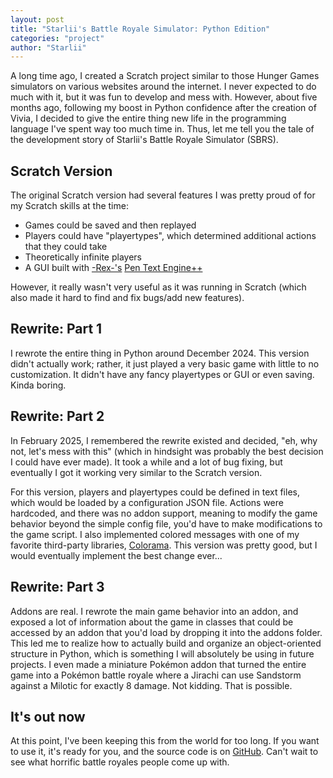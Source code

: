 ```yaml
---
layout: post
title: "Starlii's Battle Royale Simulator: Python Edition"
categories: "project"
author: "Starlii"
---
```


A long time ago, I created a Scratch project similar to those Hunger Games simulators on various websites around the internet. I never expected to do much with it, but it was fun to develop and mess with. However, about five months ago, following my boost in Python confidence after the creation of Vivia, I decided to give the entire thing new life in the programming language I've spent way too much time in. Thus, let me tell you the tale of the development story of Starlii's Battle Royale Simulator (SBRS).

## Scratch Version

The original Scratch version had several features I was pretty proud of for my Scratch skills at the time:

- Games could be saved and then replayed
- Players could have "playertypes", which determined additional actions that they could take
- Theoretically infinite players
- A GUI built with [-Rex-'s](https://scratch.mit.edu/users/-rex-/) [Pen Text Engine++](https://scratch.mit.edu/projects/406678232/)

However, it really wasn't very useful as it was running in Scratch (which also made it hard to find and fix bugs/add new features).

## Rewrite: Part 1

I rewrote the entire thing in Python around December 2024. This version didn't actually work; rather, it just played a very basic game with little to no customization. It didn't have any fancy playertypes or GUI or even saving. Kinda boring.

## Rewrite: Part 2

In February 2025, I remembered the rewrite existed and decided, "eh, why not, let's mess with this" (which in hindsight was probably the best decision I could have ever made). It took a while and a lot of bug fixing, but eventually I got it working very similar to the Scratch version.

For this version, players and playertypes could be defined in text files, which would be loaded by a configuration JSON file. Actions were hardcoded, and there was no addon support, meaning to modify the game behavior beyond the simple config file, you'd have to make modifications to the game script. I also implemented colored messages with one of my favorite third-party libraries, [Colorama](https://pypi.org/project/colorama/). This version was pretty good, but I would eventually implement the best change ever...

## Rewrite: Part 3

Addons are real. I rewrote the main game behavior into an addon, and exposed a lot of information about the game in classes that could be accessed by an addon that you'd load by dropping it into the addons folder. This led me to realize how to actually build and organize an object-oriented structure in Python, which is something I will absolutely be using in future projects. I even made a miniature Pokémon addon that turned the entire game into a Pokémon battle royale where a Jirachi can use Sandstorm against a Milotic for exactly 8 damage. Not kidding. That is possible.

## It's out now

At this point, I've been keeping this from the world for too long. If you want to use it, it's ready for you, and the source code is on [GitHub](https://github.com/Starlii10/sbrs). Can't wait to see what horrific battle royales people come up with.
